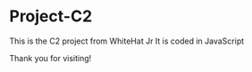 # Project-C2

This is the C2 project from WhiteHat Jr
It is coded in JavaScript

Thank you for visiting!
